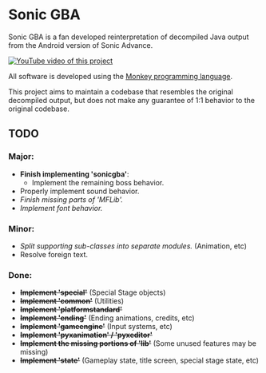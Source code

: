 # Sonic GBA

Sonic GBA is a fan developed reinterpretation of decompiled Java output from the Android version of Sonic Advance.

[![YouTube video of this project](https://img.youtube.com/vi/Xq-3us3xgBg/0.jpg)](https://www.youtube.com/watch?v=Xq-3us3xgBg)

All software is developed using the [Monkey programming language](https://github.com/blitz-research/monkey).

This project aims to maintain a codebase that resembles the original decompiled output, but does not make any guarantee of 1:1 behavior to the original codebase.

## TODO

### Major:
* **Finish implementing 'sonicgba'**:
    * Implement the remaining boss behavior.
* Properly implement sound behavior.
* *Finish missing parts of 'MFLib'.*
* *Implement font behavior.*

### Minor:
* *Split supporting sub-classes into separate modules.* (Animation, etc)
* Resolve foreign text.

### Done:
* **~~Implement 'special'~~** (Special Stage objects)
* **~~Implement 'common'~~** (Utilities)
* **~~Implement 'platformstandard'~~**
* **~~Implement 'ending'~~** (Ending animations, credits, etc)
* **~~Implement 'gameengine'~~** (Input systems, etc)
* **~~Implement 'pyxanimation' / 'pyxeditor'~~**
* **~~Implement the missing portions of 'lib'~~** (Some unused features may be missing)
* **~~Implement 'state'~~** (Gameplay state, title screen, special stage state, etc)
